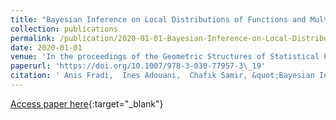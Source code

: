 ```yaml
---
title: "Bayesian Inference on Local Distributions of Functions and Multidimensional Curves with Spherical HMC Sampling"
collection: publications
permalink: /publication/2020-01-01-Bayesian-Inference-on-Local-Distributions-of-Functions-and-Multidimensional-Curves-with-Spherical-HMC-Sampling
date: 2020-01-01
venue: 'In the proceedings of the Geometric Structures of Statistical Physics, Information Geometry, and Learning - SPIGL&apos;20, Les Houches, France, July 27-31'
paperurl: 'https://doi.org/10.1007/978-3-030-77957-3\_19'
citation: ' Anis Fradi,  Ines Adouani,  Chafik Samir, &quot;Bayesian Inference on Local Distributions of Functions and Multidimensional Curves with Spherical HMC Sampling.&quot; In the proceedings of the Geometric Structures of Statistical Physics, Information Geometry, and Learning - SPIGL&amp;apos;20, Les Houches, France, July 27-31, 2020.'
---
```

[Access paper here](https://doi.org/10.1007/978-3-030-77957-3\_19){:target="_blank"}
